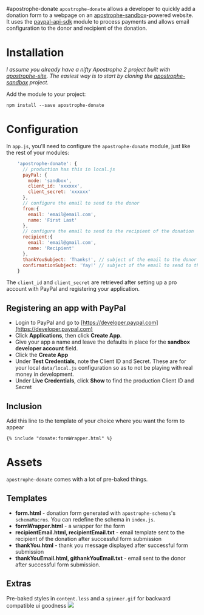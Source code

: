 #apostrophe-donate
`apostrophe-donate` allows a developer to quickly add a donation form to a webpage on an [apostrophe-sandbox](https://github.com/apostrophe-sandbox)-powered website.
It uses the [paypal-api-sdk](https://github.com/paypal/rest-api-sdk-nodejs) module to process payments and allows email configuration to the donor and recipient of the donation.

# Installation
*I assume you already have a nifty Apostrophe 2 project built with [apostrophe-site](https://github.com/punkave/apostrophe-site). The easiest way is to start by cloning the [apostrophe-sandbox](https://github.com/apostrophe-sandbox) project.*

Add the module to your project:

`npm install --save apostrophe-donate`

# Configuration

In `app.js`, you'll need to configure the `apostrophe-donate` module, just like the rest of your modules:

```javascript
    'apostrophe-donate': {
      // production has this in local.js
      payPal: {
        mode: 'sandbox',
        client_id: 'xxxxxx',
        client_secret: 'xxxxxx'
      },
      // configure the email to send to the donor
      from:{
        email: 'email@email.com',
        name: 'First Last'
      },
      // configure the email to send to the recipient of the donation
      recipient:{
        email: 'email@gmail.com',
        name: 'Recipient'
      },
      thankYouSubject: 'Thanks!', // subject of the email to the donor
      confirmationSubject: 'Yay!' // subject of the email to send to the recipient of the donation
    }
```

The `client_id` and `client_secret` are retrieved after setting up a pro account with PayPal and registering your application.


## Registering an app with PayPal

* Login to PayPal and go to [https://developer.paypal.com](https://developer.paypal.com)
* Click **Applications**, then click **Create App**.
* Give your app a name and leave the defaults in place for the **sandbox developer account** field.
* Click the **Create App**
* Under **Test Credentials**, note the Client ID and Secret. These are for your local `data/local.js` configuration so as to not be playing with real money in development.
* Under **Live Credentials**, click **Show** to find the production Client ID and Secret

## Inclusion
Add this line to the template of your choice where you want the form to appear
```
{% include "donate:formWrapper.html" %}
```

# Assets
`apostrophe-donate` comes with a lot of pre-baked things.

## Templates
* **form.html** - donation form generated with `apostrophe-schemas`'s `schemaMacros`. You can redefine the schema in `index.js`.
* **formWrapper.html** - a wrapper for the form
* **recipientEmail.html, recipientEmail.txt** - email template sent to the recipient of the donation after successful form submission
* **thankYou.html** - thank you message displayed after successful form submission
* **thankYouEmail.html, githankYouEmail.txt** - email sent to the donor after successful form submission.

## Extras
Pre-baked styles in `content.less` and a `spinner.gif` for backward compatible ui goodness
![](https://github.com/punkave/apostrophe-donate/blob/master/public/images/spinner.gif)
